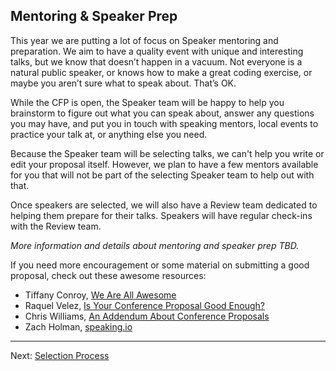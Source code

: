 ## Mentoring & Speaker Prep

This year we are putting a lot of focus on Speaker mentoring and preparation. We aim to have a quality event with unique and interesting talks, but we know that doesn’t happen in a vacuum. Not everyone is a natural public speaker, or knows how to make a great coding exercise, or maybe you aren’t sure what to speak about. That’s OK.

While the CFP is open, the Speaker team will be happy to help you brainstorm to figure out what you can speak about, answer any questions you may have, and put you in touch with speaking mentors, local events to practice your talk at, or anything else you need.

Because the Speaker team will be selecting talks, we can't help you write or edit your proposal itself. However, we plan to have a few mentors available for you that will not be part of the selecting Speaker team to help out with that.

Once speakers are selected, we will also have a Review team dedicated to helping them prepare for their talks. Speakers will have regular check-ins with the Review team.

_More information and details about mentoring and speaker prep TBD._

If you need more encouragement or some material on submitting a good proposal, check out these awesome resources:

- Tiffany Conroy, [We Are All Awesome](http://weareallaweso.me/)
- Raquel Velez,  [Is Your Conference Proposal Good Enough?](http://rckbt.me/2014/01/conference-proposals/)
- Chris Williams, [An Addendum About Conference Proposals](http://blog.voodootikigod.com/an-addendum-about-conference-proposals/)
- Zach Holman, [speaking.io](http://speaking.io/plan/writing-a-cfp/)

* * * 

Next: [Selection Process](https://github.com/SassConf/2015-speaker-cfp/blob/master/docs/selection-process.md)